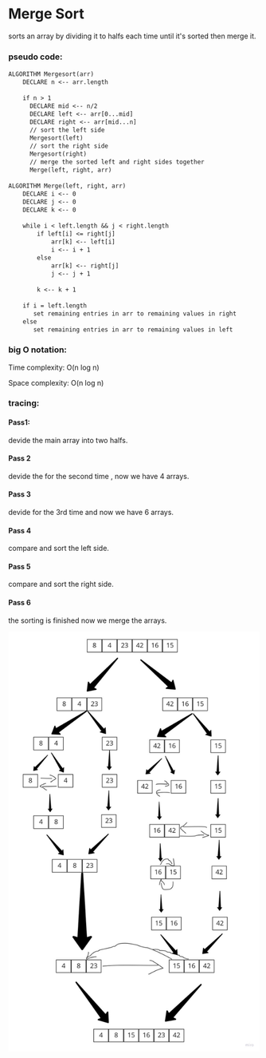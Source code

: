 # Merge Sort
sorts an array by dividing it to halfs each time until it's sorted then merge it.

### pseudo code:

```
ALGORITHM Mergesort(arr)
    DECLARE n <-- arr.length

    if n > 1
      DECLARE mid <-- n/2
      DECLARE left <-- arr[0...mid]
      DECLARE right <-- arr[mid...n]
      // sort the left side
      Mergesort(left)
      // sort the right side
      Mergesort(right)
      // merge the sorted left and right sides together
      Merge(left, right, arr)

ALGORITHM Merge(left, right, arr)
    DECLARE i <-- 0
    DECLARE j <-- 0
    DECLARE k <-- 0

    while i < left.length && j < right.length
        if left[i] <= right[j]
            arr[k] <-- left[i]
            i <-- i + 1
        else
            arr[k] <-- right[j]
            j <-- j + 1

        k <-- k + 1

    if i = left.length
       set remaining entries in arr to remaining values in right
    else
       set remaining entries in arr to remaining values in left
```

### big O notation:

Time complexity: O(n log n)

Space complexity: O(n log n)

### tracing:

#### Pass1:
devide the main array into two halfs.

#### Pass 2
devide the for the second time , now we have 4 arrays.

#### Pass 3
devide for the 3rd time and now we have 6 arrays.

#### Pass 4
compare and sort the left side.

#### Pass 5
compare and sort the right side.

#### Pass 6
the sorting is finished now we merge the arrays.


![tracing](mergeSort.jpg)




